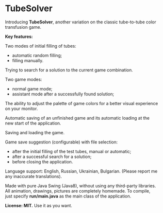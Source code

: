 # TubeSolver
Introducing **TubeSolver**, another variation on the classic tube-to-tube color transfusion game.

**Key features:**

Two modes of initial filling of tubes:
- automatic random filling;
- filling manually.

Trying to search for a solution to the current game combination.

Two game modes:
- normal game mode;
- assistant mode after a successfully found solution;

The ability to adjust the palette of game colors for a better visual experience on your monitor.

Automatic saving of an unfinished game and its automatic loading at the new start of the application.

Saving and loading the game.

Game save suggestion (configurable) with file selection:
- after the initial filling of the test tubes, manual or automatic;
- after a successful search for a solution;
- before closing the application.

Language support: English, Russian, Ukrainian, Bulgarian. (Please report me any inaccurate translations).

Made with pure Java Swing (Java8), without using any third-party libraries. All animation, drawings, pictures are completely homemade. To compile, just specify **run/main.java** as the main class of the application.

**License: MIT.** Use it as you want. 
